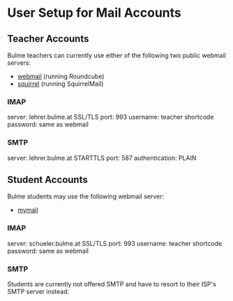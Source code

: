 # User Setup for Mail Accounts

## Teacher Accounts
Bulme teachers can currently use either of the following two public webmail
servers:

- [webmail](https://webmail.bulme.at) (running Roundcube)
- [squirrel](https://squirrel.bulme.at) (running SquirrelMail)

### IMAP
server: lehrer.bulme.at
SSL/TLS
port: 993
username: teacher shortcode
password: same as webmail

### SMTP
server: lehrer.bulme.at
STARTTLS
port: 587
authentication: PLAIN

## Student Accounts
Bulme students may use the following webmail server:

- [mymail](https://mymail.bulme.at)


### IMAP
server: schueler.bulme.at
SSL/TLS
port: 993
username: teacher shortcode
password: same as webmail

### SMTP
Students are currently not offered SMTP and have to resort to their ISP's
SMTP server instead.
